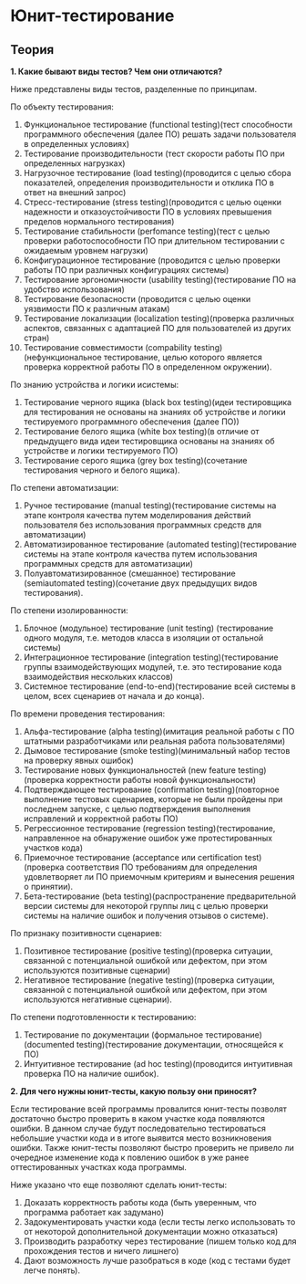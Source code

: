 # Юнит-тестирование
## Теория
**1. Какие бывают виды тестов? Чем они отличаются?**

Ниже представлены виды тестов, разделенные по принципам.

По объекту тестирования:

1. Функциональное тестирование (functional testing)(тест способности программного обеспечения (далее ПО) решать задачи пользователя в определенных условиях)
2. Тестирование производительности (тест скорости работы ПО при определенных нагрузках)
  1. Нагрузочное тестирование (load testing)(проводится с целью сбора показателей, определения производительности и отклика ПО в ответ на внешний запрос)
  2. Стресс-тестирование (stress testing)(проводится с целью оценки надежности и отказоустойчивости ПО в условиях превышения пределов нормального тестирования)
  3. Тестирование стабильности (perfomance testing)(тест с целью проверки работоспособности ПО при длительном тестировании с ожидаемым уровнем нагрузки)
3. Конфигурационное тестирование (проводится с целью проверки работы ПО при различных конфигурациях системы)
4. Тестирование эргономичности (usability testing)(тестирование ПО на удобство использования)
5. Тестирование безопасности (проводится с целью оценки уязвимости ПО к различным атакам)
6. Тестирование локализации (localization testing)(проверка различных аспектов, связанных с адаптацией ПО для пользователей из других стран)
7. Тестирование совместимости (compability testing)(нефункциональное тестирование, целью которого является проверка корректной работы ПО в определенном окружении).

По знанию устройства и логики исистемы:

1. Тестирование черного ящика (black box testing)(идеи тестировщика для тестирования не основаны на знаниях об устройстве и логики тестируемого программного обеспечения (далее ПО))
2. Тестирование белого ящика (white box testing)(в отличие от предыдущего вида идеи тестировщика основаны на знаниях об устройстве и логики тестируемого ПО)
3. Тестирование серого ящика (grey box testing)(сочетание тестирования черного и белого ящика).

По степени автоматизации:

1. Ручное тестирование (manual testing)(тестирование системы на этапе контроля качества путем моделирования действий пользователя без использования программных средств для автоматизации)
2. Автоматизированное тестирование (automated testing)(тестирование системы на этапе контроля качества путем использования программных средств для автоматизации)
3. Полуавтоматизированное (смешанное) тестирование (semiautomated testing)(сочетание двух предыдущих видов тестирования).

По степени изолированности:

1. Блочное (модульное) тестирование (unit testing) (тестирование одного модуля, т.е. методов класса в изоляции от остальной системы)
2. Интеграционное тестирование (integration testing)(тестирование группы взаимодействующих модулей, т.е. это тестирование кода взаимодействия нескольких классов)
3. Системное тестирование (end-to-end)(тестирование всей системы в целом, всех сценариев от начала и до конца).

По времени проведения тестирования:

1. Альфа-тестирование (alpha testing)(имитация реальной работы с ПО штатными разработчиками или реальная работа пользователями)
  1. Дымовое тестирование (smoke testing)(минимальный набор тестов на проверку явных ошибок)
  2. Тестирование новых функциональностей (new feature testing)(проверка корректности работы новой функциональности)
  3. Подтверждающее тестирование (confirmation testing)(повторное выполнение тестовых сценариев, которые не были пройдены при последнем запуске, с целью подтверждения выполнения исправлений и корректной работы ПО)
  4. Регрессионное тестирование (regression testing)(тестирование, направленное на обнаружение ошибок уже протестированных участков кода)
  5. Приемочное тестирование (acceptance или certification test)(проверка соответствия ПО требованиям для определения удовлетворяет ли ПО приемочным критериям и вынесения решения о принятии).
2. Бета-тестирование (beta testing)(распространение предварительной версии системы для некоторой группы лиц с целью проверки системы на наличие ошибок и получения отзывов о системе).

По признаку позитивности сценариев:

1. Позитивное тестирование (positive testing)(проверка ситуации, связанной с потенциальной ошибкой или дефектом, при этом используются позитивные сценарии)
2. Негативное тестирование (negative testing)(проверка ситуации, связанной с потенциальной ошибкой или дефектом, при этом используются негативные сценарии).

По степени подготовленности к тестированию:

1. Тестирование по документации (формальное тестирование)(documented testing)(тестирование документации, относящейся к ПО)
2. Интуитивное тестирование (ad hoc testing)(проводится интуитивная проверка ПО на наличие ошибок).


**2. Для чего нужны юнит-тесты, какую пользу они приносят?**

Если тестирование всей программы провалится юнит-тесты позволят достаточно быстро проверить в каком участке кода появляются ошибки. В данном случае будут последовательно тестироваться небольшие участки кода и в итоге выявится место возникновения ошибки.
Также юнит-тесты позволяют быстро проверить не привело ли очередное изменение кода к повлению ошибок в уже ранее оттестированных участках кода программы.

Ниже указано что еще позволяют сделать юнит-тесты:

1. Доказать корректность работы кода (быть уверенным, что программа работает как задумано)
2. Задокументировать участки кода (если тесты легко использовать то от некоторой дополнительной документации можно отказаться)
3. Производить разработку через тестирование (пишем только код для прохождения тестов и ничего лишнего)
4. Дают возможность лучше разобраться в коде (код с тестами будет легче понять).